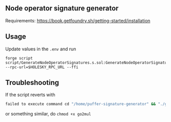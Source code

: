 ## Node operator signature generator

Requirements:
https://book.getfoundry.sh/getting-started/installation

## Usage

Update values in the `.env` and run 
```shell
forge script script/GenerateNodeOperatorSignatures.s.sol:GenerateNodeOperatorSignatures --rpc-url=$HOLESKY_RPC_URL --ffi
```

## Troubleshooting
If the script reverts with 
```bash
failed to execute command cd "/home/puffer-signature-generator" && "./go2mul" Permission denied (os error 13)
```
or something similar, do `chmod +x go2mul` 